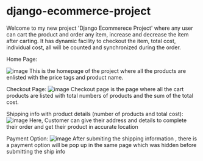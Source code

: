 # django-ecommerce-project

Welcome to my new project 'Django Ecommerece Project' where any user can cart the product and order any item, increase and decrease the item after carting. It has dynamic facility to checkout the item, total cost, individual cost, all will be counted and synchronized during the order.

Home Page:

![image](https://user-images.githubusercontent.com/39822204/218945394-70c18df9-ad4d-4800-92d4-98b007986d55.png)
This is the homepage of the project where all the products are enlisted with the price tags and product name.

Checkout Page:
![image](https://user-images.githubusercontent.com/39822204/223182363-dd0b5fe8-d3b5-4560-9a04-9059fabc3aa1.png)
Checkout page is the page where all the cart products are listed with total numbers of products and the sum of the total cost.

Shipping info with product details (number of products and total cost):
![image](https://user-images.githubusercontent.com/39822204/223183475-da5280e1-cc64-4800-9593-099ec40fd5e1.png)
Here, Customer can give their address and details to complete their order and get their product in accurate location

Payment Option:
![image](https://user-images.githubusercontent.com/39822204/223183948-929aeebe-2a84-4aa2-b448-a886bab7e6b5.png)
After submiting the shipping information , there is a payment option will be pop up in the same page which was hidden before submitting the ship info 


